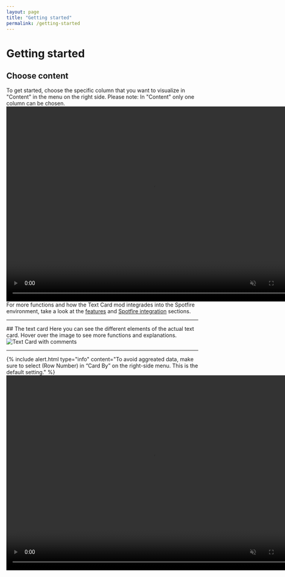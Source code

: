 ```yaml
---
layout: page
title: "Getting started"
permalink: /getting-started
---
```


# Getting started

## Choose content
To get started, choose the specific column that you want to visualize in "Content" in the menu on the right side. Please note: In "Content" only one column can be chosen.
<video controls muted width="768" height="512">
  <source src="{{ site.baseurl }}/assets/webms/select-content.webm" type="video/webm">
</video>
For more functions and how the Text Card mod integrades into the Spotfire environment, take a look at the [features](features) and [Spotfire integration](spotfire-integration) sections.

<hr class="panel-line">
## The text card
Here you can see the different elements of the actual text card. Hover over the image to see more functions and explanations.

<img src='{{ site.baseurl }}/assets/images/text-card-commented1.png' onmouseover="this.src='{{ site.baseurl }}/assets/images/text-card-commented2.png';" onmouseout="this.src='{{ site.baseurl }}/assets/images/text-card-commented1.png';" class="rounded shadow-new" alt="Text Card with comments"/>

<hr class="panel-line">
{% include alert.html type="info" content="To avoid aggreated data, make sure to select (Row Number) in “Card By” on the right-side menu. This is the default setting." %}
<video controls muted width="768" height="512">
  <source src="{{ site.baseurl }}/assets/webms/select-row-number.webm" type="video/webm">
  Your browser does not support webm files.
</video>